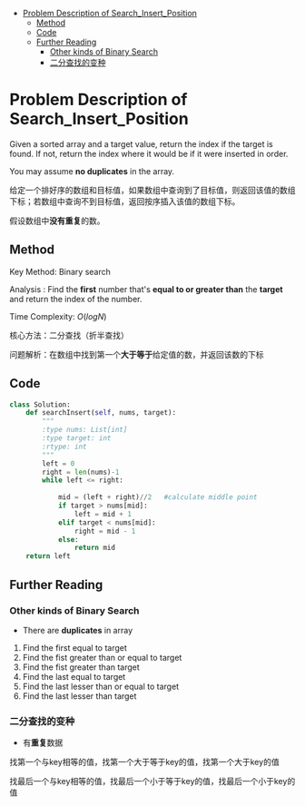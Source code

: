 <!-- TOC -->

- [Problem Description of Search_Insert_Position](#problem-description-of-search_insert_position)
    - [Method](#method)
    - [Code](#code)
    - [Further Reading](#further-reading)
        - [Other kinds of Binary Search](#other-kinds-of-binary-search)
        - [二分查找的变种](#二分查找的变种)

<!-- /TOC -->
# Problem Description of Search_Insert_Position

Given a sorted array and a target value, return the index if the target is found. If not, return the index where it would be if it were inserted in order.

You may assume **no duplicates** in the array. 

给定一个排好序的数组和目标值，如果数组中查询到了目标值，则返回该值的数组下标；若数组中查询不到目标值，返回按序插入该值的数组下标。

假设数组中**没有重复**的数。

## Method

Key Method: Binary search

Analysis : Find the **first** number that's **equal to or greater than** the **target** and return the index of the number.

Time Complexity: $O(logN)$

核心方法：二分查找（折半查找）

问题解析：在数组中找到第一个**大于等于**给定值的数，并返回该数的下标


## Code

```python
class Solution:
    def searchInsert(self, nums, target):
        """
        :type nums: List[int]
        :type target: int
        :rtype: int
        """
        left = 0
        right = len(nums)-1
        while left <= right:
            
            mid = (left + right)//2   #calculate middle point
            if target > nums[mid]:
                left = mid + 1
            elif target < nums[mid]:
                right = mid - 1
            else:
                return mid
    return left
```

## Further Reading

### Other kinds of Binary Search

- There are **duplicates** in array

1. Find the first equal to target
2. Find the fist greater than or equal to target
3. Find the fist greater than target
4. Find the last equal to target
5. Find the last lesser than or equal to target
6. Find the last lesser than target

### 二分查找的变种

- 有**重复**数据

找第一个与key相等的值，找第一个大于等于key的值，找第一个大于key的值

找最后一个与key相等的值，找最后一个小于等于key的值，找最后一个小于key的值
